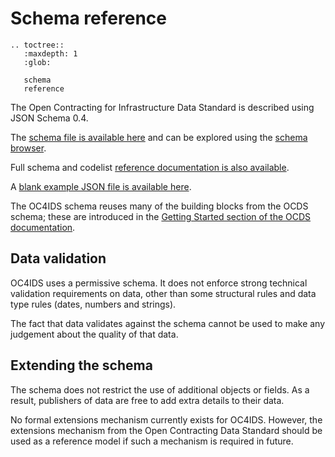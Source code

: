 # Schema reference

```eval_rst
.. toctree::
   :maxdepth: 1
   :glob:

   schema
   reference

```

The Open Contracting for Infrastructure Data Standard is described using JSON Schema 0.4.

The [schema file is available here](../../../../_static/project-level/project-schema.json) and can be explored using the [schema browser](schema.md).

Full schema and codelist [reference documentation is also available](reference.md).

A [blank example JSON file is available here](../../../_static/blank.json).

The OC4IDS schema reuses many of the building blocks from the OCDS schema; these are introduced in the [Getting Started section of the OCDS documentation](http://standard.open-contracting.org/latest/en/getting_started/).

## Data validation

OC4IDS uses a permissive schema. It does not enforce strong technical validation requirements on data, other than some structural rules and data type rules (dates, numbers and strings).

The fact that data validates against the schema cannot be used to make any judgement about the quality of that data.

## Extending the schema

The schema does not restrict the use of additional objects or fields. As a result, publishers of data are free to add extra details to their data.

No formal extensions mechanism currently exists for OC4IDS. However, the extensions mechanism from the Open Contracting Data Standard should be used as a reference model if such a mechanism is required in future.
